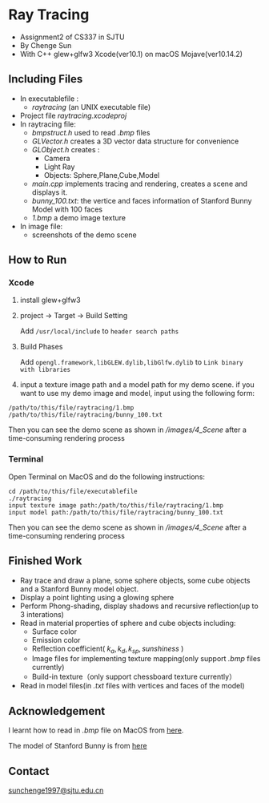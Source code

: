 # Ray Tracing
* Assignment2 of CS337 in SJTU
* By Chenge Sun
* With C++ glew+glfw3 Xcode(ver10.1) on macOS Mojave(ver10.14.2)

## Including Files
* In executablefile :
	* *raytracing* (an UNIX executable file)
* Project file *raytracing.xcodeproj*
* In raytracing file:
	* *bmpstruct.h* used to read *.bmp* files
	* *GLVector.h* creates a 3D vector data structure for convenience
	* *GLObject.h* creates :
		* Camera
		* Light Ray
		* Objects: Sphere,Plane,Cube,Model
	* *main.cpp* implements tracing and rendering, creates a scene and displays it.
	* *bunny\_100.txt*: the vertice and faces information of Stanford Bunny Model with 100 faces
	* *1.bmp* a demo image texture
* In image file:
	* screenshots of the demo scene

## How to Run
### Xcode
1. install glew+glfw3
2. project -> Target -> Build Setting 
	
	Add `/usr/local/include` to `header search paths`
3. Build Phases

	Add `opengl.framework,libGLEW.dylib,libGlfw.dylib` to `Link binary with libraries`
4. input a texture image path and a model path for my demo scene. if you want to use my demo image and model, input using the following form:

~~~
/path/to/this/file/raytracing/1.bmp
/path/to/this/file/raytracing/bunny_100.txt
~~~

Then you can see the demo scene as shown in */images/4\_Scene* after a time-consuming rendering process

### Terminal
Open Terminal on MacOS and do the following instructions:

~~~
cd /path/to/this/file/executablefile
./raytracing
input texture image path:/path/to/this/file/raytracing/1.bmp
input model path:/path/to/this/file/raytracing/bunny_100.txt
~~~

Then you can see the demo scene as shown in */images/4\_Scene* after a time-consuming rendering process
		
## Finished Work
* Ray trace and draw a plane, some sphere objects, some cube objects and a Stanford Bunny model object.
* Display a point lighting using a glowing sphere
* Perform Phong-shading, display shadows and recursive reflection(up to 3 interations)
* Read in material properties of sphere and cube objects including:
	* Surface color
	* Emission color
	* Reflection coefficient( $k_a,k_d,k_{sp},sunshiness$ )
	* Image files for implementing texture mapping(only support *.bmp* files currently)
	* Build-in texture（only support chessboard texture currently）
* Read in model files(in *.txt* files with vertices and faces of the model)

## Acknowledgement
I learnt how to read in *.bmp* file on MacOS from [here](https://github.com/hggq/c-bmp-class).

The model of Stanford Bunny is from [here](http://www.cc.gatech.edu/projects/large_models/bunny.html)

## Contact
sunchenge1997@sjtu.edu.cn
